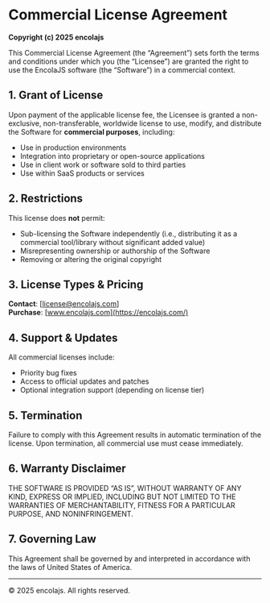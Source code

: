 # Commercial License Agreement

**Copyright (c) 2025 encolajs**

This Commercial License Agreement (the “Agreement”) sets forth the terms and conditions under which you (the “Licensee”) are granted the right to use the EncolaJS software (the “Software”) in a commercial context.

## 1. Grant of License

Upon payment of the applicable license fee, the Licensee is granted a non-exclusive, non-transferable, worldwide license to use, modify, and distribute the Software for **commercial purposes**, including:

- Use in production environments
- Integration into proprietary or open-source applications
- Use in client work or software sold to third parties
- Use within SaaS products or services

## 2. Restrictions

This license does **not** permit:

- Sub-licensing the Software independently (i.e., distributing it as a commercial tool/library without significant added value)
- Misrepresenting ownership or authorship of the Software
- Removing or altering the original copyright

## 3. License Types & Pricing

**Contact**: [license@encolajs.com]  
**Purchase**: [www.encolajs.com](https://encolajs.com/)

## 4. Support & Updates

All commercial licenses include:

- Priority bug fixes
- Access to official updates and patches
- Optional integration support (depending on license tier)

## 5. Termination

Failure to comply with this Agreement results in automatic termination of the license. Upon termination, all commercial use must cease immediately.

## 6. Warranty Disclaimer

THE SOFTWARE IS PROVIDED “AS IS”, WITHOUT WARRANTY OF ANY KIND, EXPRESS OR IMPLIED, INCLUDING BUT NOT LIMITED TO THE WARRANTIES OF MERCHANTABILITY, FITNESS FOR A PARTICULAR PURPOSE, AND NONINFRINGEMENT.

## 7. Governing Law

This Agreement shall be governed by and interpreted in accordance with the laws of United States of America.

---

© 2025 encolajs. All rights reserved.